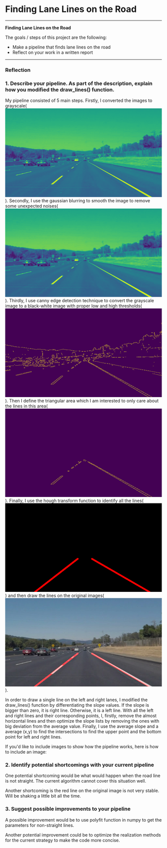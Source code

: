 # **Finding Lane Lines on the Road** 

---

**Finding Lane Lines on the Road**

The goals / steps of this project are the following:
* Make a pipeline that finds lane lines on the road
* Reflect on your work in a written report


[//]: # (Image References)

[image1]: ./examples/grayscale.jpg "Grayscale"
[pic1]: ./test_images_middle/solidWhiteCurve1.jpg "Grayscale"
[pic2]: ./test_images_middle/solidWhiteCurve2.jpg "Gaussian blurring"
[pic3]: ./test_images_middle/solidWhiteCurve3.jpg "Canny edge"
[pic4]: ./test_images_middle/solidWhiteCurve4.jpg "Interested area"
[pic5]: ./test_images_middle/solidWhiteCurve5.jpg "Draw line"
[pic6]: ./test_images_middle/solidWhiteCurve6.jpg "Original image with line"

---

### Reflection

### 1. Describe your pipeline. As part of the description, explain how you modified the draw_lines() function.

My pipeline consisted of 5 main steps. Firstly, I converted the images to grayscale(![pic1][pic1]). Secondly, I use the gaussian blurring to smooth the image to remove some unexpected noises(![pic2][pic2]). Thirdly, I use canny edge detection technique to convert the grayscale image to a black-white image with proper low and high thresholds(![pic3][pic3]). Then I define the triangular area which I am interested to only care about the lines in this area(![pic4][pic4]). Finally, I use the hough transform function to identify all the lines(![pic5][pic5]) and then draw the lines on the original images(![pic6][pic6]).

In order to draw a single line on the left and right lanes, I modified the draw_lines() function by differentiating the slope values. If the slope is bigger than zero, it is right line. Otherwise, it is a left line. With all the left and right lines and their corresponding points, I, firstly, remove the almost horizontal lines and then optimize the slope lists by removing the ones with big deviation from the average value. Finally, I use the average slope and a average (x,y) to find the intersections to find the upper point and the bottom point for left and right lines.

If you'd like to include images to show how the pipeline works, here is how to include an image: 

### 2. Identify potential shortcomings with your current pipeline


One potential shortcoming would be what would happen when the road line is not straight. The current algorithm cannot cover this situation well.

Another shortcoming is the red line on the original image is not very stable. Will be shaking a little bit all the time.


### 3. Suggest possible improvements to your pipeline

A possible improvement would be to use polyfit function in numpy to get the parameters for non-straight lines.

Another potential improvement could be to optimize the realization methods for the current strategy to make the code more concise.
